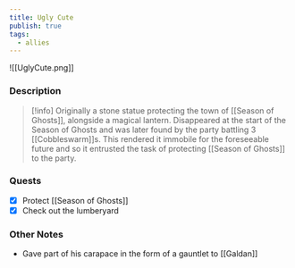 ```yaml
---
title: Ugly Cute
publish: true
tags:
  - allies
---
```


![[UglyCute.png]]
### Description
> [!info] Originally a stone statue protecting the town of [[Season of Ghosts]], alongside a magical lantern. Disappeared at the start of the Season of Ghosts and was later found by the party battling 3 [[Cobbleswarm]]s. This rendered it immobile for the foreseeable future and so it entrusted the task of protecting [[Season of Ghosts]] to the party.
### Quests
- [x] Protect [[Season of Ghosts]]
- [x] Check out the lumberyard
### Other Notes
- Gave part of his carapace in the form of a gauntlet to [[Galdan]]